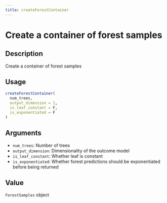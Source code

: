 ```yaml
---
title: createForestContainer
---
```


# Create a container of forest samples

## Description

Create a container of forest samples

## Usage

```r
createForestContainer(
  num_trees,
  output_dimension = 1,
  is_leaf_constant = F,
  is_exponentiated = F
)
```

## Arguments

* `num_trees`: Number of trees
* `output_dimension`: Dimensionality of the outcome model
* `is_leaf_constant`: Whether leaf is constant
* `is_exponentiated`: Whether forest predictions should be exponentiated before being returned

## Value

`ForestSamples` object

